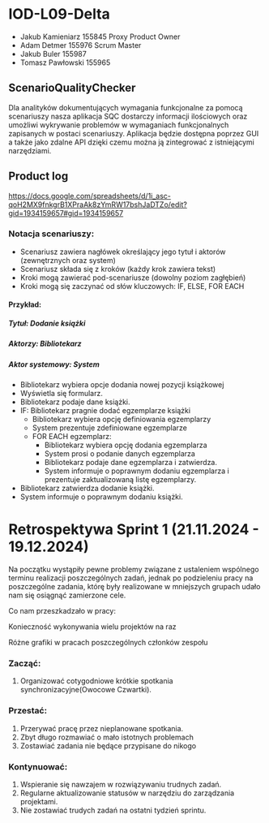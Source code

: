 # IOD-L09-Delta
* Jakub Kamieniarz 155845 Proxy Product Owner
* Adam Detmer 155976 Scrum Master
* Jakub Buler 155987
* Tomasz Pawłowski 155965
## ScenarioQualityChecker
Dla analityków dokumentujących wymagania funkcjonalne za pomocą scenariuszy nasza aplikacja SQC dostarczy informacji ilościowych oraz umożliwi wykrywanie problemów w wymaganiach funkcjonalnych zapisanych w postaci scenariuszy. Aplikacja będzie dostępna poprzez GUI a także jako zdalne API dzięki czemu można ją zintegrować z istniejącymi narzędziami.

## Product log
https://docs.google.com/spreadsheets/d/1i_asc-qoH2MX9fnkgrB1XPraAk8zYmRW17bshJaDTZo/edit?gid=1934159657#gid=1934159657

### Notacja scenariuszy:
- Scenariusz zawiera nagłówek określający jego tytuł i aktorów (zewnętrznych oraz system)
- Scenariusz składa się z kroków (każdy krok zawiera tekst)
- Kroki mogą zawierać pod-scenariusze (dowolny poziom zagłębień)
- Kroki mogą się zaczynać od słów kluczowych: IF, ELSE, FOR EACH

#### Przykład:
##### Tytuł: Dodanie książki
##### Aktorzy:  Bibliotekarz
##### Aktor systemowy: System

- Bibliotekarz wybiera opcje dodania nowej pozycji książkowej
- Wyświetla się formularz.
- Bibliotekarz podaje dane książki.
- IF: Bibliotekarz pragnie dodać egzemplarze książki
    - Bibliotekarz wybiera opcję definiowania egzemplarzy
    - System prezentuje zdefiniowane egzemplarze
    - FOR EACH egzemplarz:
        - Bibliotekarz wybiera opcję dodania egzemplarza
        - System prosi o podanie danych egzemplarza
        - Bibliotekarz podaje dane egzemplarza i zatwierdza.
        - System informuje o poprawnym dodaniu egzemplarza i prezentuje zaktualizowaną listę egzemplarzy.
- Bibliotekarz zatwierdza dodanie książki.
- System informuje o poprawnym dodaniu książki.

# Retrospektywa Sprint 1 (21.11.2024 - 19.12.2024)

Na początku wystąpiły pewne problemy związane z ustaleniem wspólnego terminu realizacji poszczególnych zadań, jednak po podzieleniu pracy na poszczególne zadania, którę były realizowane w mniejszych grupach udało nam się osiągnąć zamierzone cele.

Co nam przeszkadzało w pracy:

Konieczność wykonywania wielu projektów na raz

Różne grafiki w pracach poszczególnych członków zespołu


### Zacząć:
1. Organizować cotygodniowe krótkie spotkania synchronizacyjne(Owocowe Czwartki).
### Przestać:
1. Przerywać pracę przez nieplanowane spotkania.
2. Zbyt długo rozmawiać o mało istotnych problemach
3. Zostawiać zadania nie będące przypisane do nikogo
### Kontynuować:
1. Wspieranie się nawzajem w rozwiązywaniu trudnych zadań.
2. Regularne aktualizowanie statusów w narzędziu do zarządzania projektami.
3. Nie zostawiać trudych zadań na ostatni tydzień sprintu.




